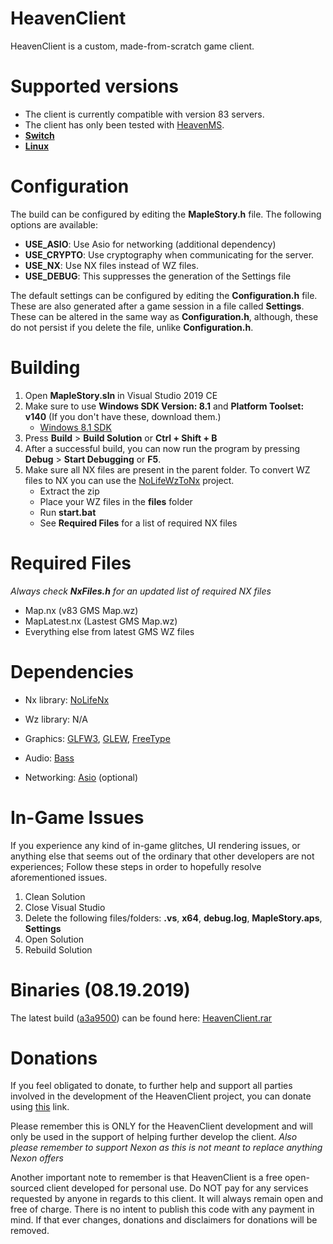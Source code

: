 # HeavenClient
HeavenClient is a custom, made-from-scratch game client.

# Supported versions
- The client is currently compatible with version 83 servers.
- The client has only been tested with [HeavenMS].
- **[Switch]**
- **[Linux]**

# Configuration
The build can be configured by editing the **MapleStory.h** file. The following options are available:
- **USE_ASIO**: Use Asio for networking (additional dependency)
- **USE_CRYPTO**: Use cryptography when communicating for the server.
- **USE_NX**: Use NX files instead of WZ files.
- **USE_DEBUG**: This suppresses the generation of the Settings file

The default settings can be configured by editing the **Configuration.h** file. These are also generated after a game session in a file called **Settings**. These can be altered in the same way as **Configuration.h**, although, these do not persist if you delete the file, unlike **Configuration.h**.

# Building
1. Open **MapleStory.sln** in Visual Studio 2019 CE
2. Make sure to use **Windows SDK Version: 8.1** and **Platform Toolset: v140** (If you don't have these, download them.)
   * [Windows 8.1 SDK]
3. Press **Build** > **Build Solution** or **Ctrl + Shift + B**
4. After a successful build, you can now run the program by pressing **Debug** > **Start Debugging** or **F5**.
5. Make sure all NX files are present in the parent folder. To convert WZ files to NX you can use the [NoLifeWzToNx] project.
   - Extract the zip
   - Place your WZ files in the **files** folder
   - Run **start.bat**
   - See **Required Files** for a list of required NX files

# Required Files
*Always check **NxFiles.h** for an updated list of required NX files*
- Map.nx (v83 GMS Map.wz)
- MapLatest.nx (Lastest GMS Map.wz)
- Everything else from latest GMS WZ files

# Dependencies
- Nx library:
[NoLifeNx]

- Wz library:
N/A

- Graphics:
[GLFW3], [GLEW], [FreeType]

- Audio:
[Bass]

- Networking:
[Asio] (optional)

# In-Game Issues
If you experience any kind of in-game glitches, UI rendering issues, or anything else that seems out of the ordinary that other developers are not experiences; Follow these steps in order to hopefully resolve aforementioned issues.
1. Clean Solution
2. Close Visual Studio
3. Delete the following files/folders: **.vs**, **x64**, **debug.log**, **MapleStory.aps**, **Settings**
4. Open Solution
5. Rebuild Solution

# Binaries (08.19.2019)
The latest build ([a3a9500][commit]) can be found here: [HeavenClient.rar]

# Donations
If you feel obligated to donate, to further help and support all parties involved in the development of the HeavenClient project, you can donate using [this][donate] link.

Please remember this is ONLY for the HeavenClient development and will only be used in the support of helping further develop the client. *Also please remember to support Nexon as this is not meant to replace anything Nexon offers*

Another important note to remember is that HeavenClient is a free open-sourced client developed for personal use. Do NOT pay for any services requested by anyone in regards to this client. It will always remain open and free of charge. There is no intent to publish this code with any payment in mind. If that ever changes, donations and disclaimers for donations will be removed.

[HeavenMS]:          https://github.com/ronancpl/HeavenMS
[Switch]:            https://github.com/lain3d/HeavenClientNX
[Linux]:             https://github.com/ryantpayton/HeavenClient/tree/linux
[Windows 8.1 SDK]:   https://developer.microsoft.com/en-us/windows/downloads/sdk-archive
[NoLifeWzToNx]:      https://github.com/ryantpayton/NoLifeWzToNx
[NoLifeNx]:          https://github.com/ryantpayton/NoLifeNx
[GLFW3]:             http://www.glfw.org/download.html
[GLEW]:              http://glew.sourceforge.net/
[FreeType]:          http://www.freetype.org/
[Bass]:              http://www.un4seen.com/
[Asio]:              http://think-async.com/
[commit]:            https://github.com/HeavenClient/HeavenClient/commit/a3a95007495b6cded5e34af840a1354fd012c4e0
[HeavenClient.rar]:  https://drive.google.com/file/d/1--KgFBFqrD6_-07cD-S8dpEimbq5tq0t/view?usp=sharing
[donate]:            https://www.paypal.com/donate?business=MZDZLUH2UC5FE&no_recurring=0&currency_code=USD